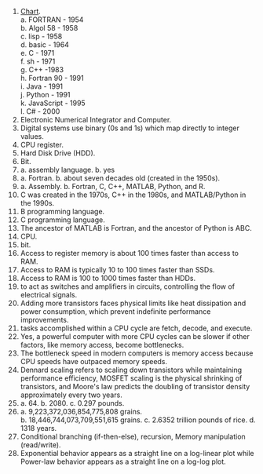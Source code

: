 1. [Chart](./Data1301_LangChart.pdf).  
   a. FORTRAN - 1954  
   b. Algol 58 - 1958  
   c. lisp - 1958  
   d. basic - 1964  
   e. C - 1971  
   f. sh - 1971  
   g. C++ -1983  
   h. Fortran 90 - 1991  
   i. Java - 1991  
   j. Python - 1991  
   k. JavaScript - 1995  
   l. C# - 2000  
2. Electronic Numerical Integrator and Computer.
3. Digital systems use binary (0s and 1s) which map directly to integer values.
4. CPU register.
5. Hard Disk Drive (HDD).
6. Bit.
7. a. assembly language.
   b. yes
8. a. Fortran.
   b. about seven decades old (created in the 1950s).
9. a. Assembly.
    b. Fortran, C, C++, MATLAB, Python, and R.
10. C was created in the 1970s, C++ in the 1980s, and MATLAB/Python in the 1990s.
11. B programming language.
12. C programming language.
13. The ancestor of MATLAB is Fortran, and the ancestor of Python is ABC.
14. CPU.
15. bit.
16. Access to register memory is about 100 times faster than access to RAM.
17. Access to RAM is typically 10 to 100 times faster than SSDs.
18. Access to RAM is 100 to 1000 times faster than HDDs.
19. to act as switches and amplifiers in circuits, controlling the flow of electrical signals.
20. Adding more transistors faces physical limits like heat dissipation and power consumption, which prevent indefinite performance improvements.
21. tasks accomplished within a CPU cycle are fetch, decode, and execute.
22. Yes, a powerful computer with more CPU cycles can be slower if other factors, like memory access, become bottlenecks.
23. The bottleneck speed in modern computers is memory access because CPU speeds have outpaced memory speeds.
24. Dennard scaling refers to scaling down transistors while maintaining performance efficiency, MOSFET scaling is the physical shrinking of transistors, and Moore's law predicts the doubling of transistor density approximately every two years.  
25. a. 64.
    b. 2080.
    c. 0.297 pounds.
26. a. 9,223,372,036,854,775,808 grains.  
    b. 18,446,744,073,709,551,615 grains.
    c. 2.6352 trillion pounds of rice.
    d. 1318 years.
27. Conditional branching (if-then-else), recursion, Memory manipulation (read/write).
28. Exponential behavior appears as a straight line on a log-linear plot while Power-law behavior appears as a straight line on a log-log plot.  
